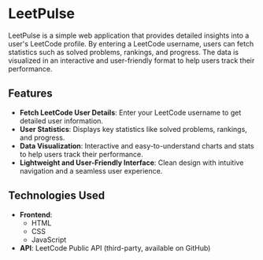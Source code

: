 # LeetPulse

LeetPulse is a simple web application that provides detailed insights into a user's LeetCode profile. By entering a LeetCode username, users can fetch statistics such as solved problems, rankings, and progress. The data is visualized in an interactive and user-friendly format to help users track their performance.

## Features

- **Fetch LeetCode User Details**: Enter your LeetCode username to get detailed user information.
- **User Statistics**: Displays key statistics like solved problems, rankings, and progress.
- **Data Visualization**: Interactive and easy-to-understand charts and stats to help users track their performance.
- **Lightweight and User-Friendly Interface**: Clean design with intuitive navigation and a seamless user experience.

## Technologies Used

- **Frontend**: 
  - HTML
  - CSS
  - JavaScript
- **API**: LeetCode Public API (third-party, available on GitHub)

